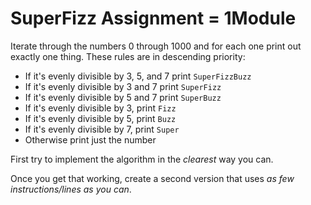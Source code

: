 # SuperFizz Assignment = 1Module

Iterate through the numbers 0 through 1000 and for each one print out exactly one thing. These rules are in descending priority:

* If it's evenly divisible by 3, 5, and 7 print `SuperFizzBuzz`
* If it's evenly divisible by 3 and 7 print `SuperFizz`
* If it's evenly divisible by 5 and 7 print `SuperBuzz`
* If it's evenly divisible by 3, print `Fizz`
* If it's evenly divisible by 5, print `Buzz`
* If it's evenly divisible by 7, print `Super`
* Otherwise print just the number

First try to implement the algorithm in the *clearest* way you can.

Once you get that working, create a second version that uses *as few instructions/lines as you can*.
